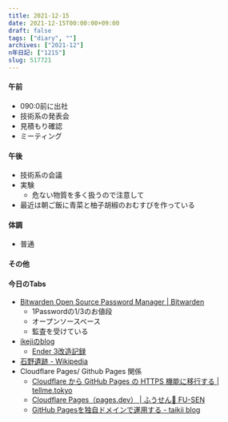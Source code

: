 ```yaml
---
title: 2021-12-15
date: 2021-12-15T00:00:00+09:00
draft: false
tags: ["diary", ""]
archives: ["2021-12"]
n年日記: ["1215"]
slug: 517721
---
```

#### 午前
- 090:0前に出社
- 技術系の発表会
- 見積もり確認
- ミーティング
#### 午後
- 技術系の会議
- 実験
  - 危ない物質を多く扱うので注意して
- 最近は朝ご飯に青菜と柚子胡椒のおむすびを作っている
#### 体調
- 普通
#### その他
#### 今日のTabs
- [Bitwarden Open Source Password Manager | Bitwarden](https://bitwarden.com/)
  - 1Passwordの1/3のお値段
  - オープンソースベース
  - 監査を受けている
- [ikejiのblog](https://blog.ikejima.org/)
  - [Ender 3改造記録](https://blog.ikejima.org/2021/12/11/ender3.html)
- [石野遺跡 - Wikipedia](https://ja.wikipedia.org/wiki/%E7%9F%B3%E9%87%8E%E9%81%BA%E8%B7%A1)
- Cloudflare Pages/ Github Pages 関係
  - [Cloudflare から GitHub Pages の HTTPS 機能に移行する | tellme.tokyo](https://tellme.tokyo/post/2020/01/29/migrate-https-gh-pages-from-cloudflare/)
  - [Cloudflare Pages（pages.dev） | ふうせん🎈 FU-SEN](https://balloon.asia/cloudflare-pages/)
  - [GitHub Pagesを独自ドメインで運用する - taikii blog](https://taikii.net/posts/2018/07/github-pages-with-custom-domain/)